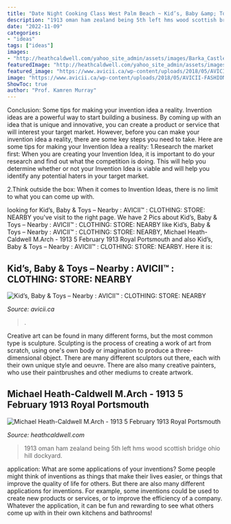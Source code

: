 ```yaml
---
title: "Date Night Cooking Class West Palm Beach ~ Kid’s, Baby &amp; Toys – Nearby : Avicii™ : Clothing: Store: Nearby"
description: "1913 oman ham zealand being 5th left hms wood scottish bridge ohio hill dockyard"
date: "2022-11-09"
categories:
- "ideas"
tags: ["ideas"]
images:
- "http://heathcaldwell.com/yahoo_site_admin/assets/images/Barka_Castle_Oman_1913_maybe.11730524_std.jpg"
featuredImage: "http://heathcaldwell.com/yahoo_site_admin/assets/images/Barka_Castle_Oman_1913_maybe.11730524_std.jpg"
featured_image: "https://www.avicii.ca/wp-content/uploads/2018/05/AVICII-FASHION-STORE-FOR-JEWELRY-NEARBY.jpg"
image: "https://www.avicii.ca/wp-content/uploads/2018/05/AVICII-FASHION-STORE-FOR-JEWELRY-NEARBY.jpg"
ShowToc: true
author: "Prof. Kamren Murray"
---
```



Conclusion: Some tips for making your invention idea a reality.
Invention ideas are a powerful way to start building a business. By coming up with an idea that is unique and innovative, you can create a product or service that will interest your target market. However, before you can make your invention idea a reality, there are some key steps you need to take. Here are some tips for making your Invention Idea a reality:
1.Research the market first: When you are creating your Invention Idea, it is important to do your research and find out what the competition is doing. This will help you determine whether or not your Invention Idea is viable and will help you identify any potential haters in your target market.

2.Think outside the box: When it comes to Invention Ideas, there is no limit to what you can come up with.

	

		
looking for Kid’s, Baby &amp; Toys – Nearby : AVICII™ : CLOTHING: STORE: NEARBY you've visit to the right page. We have 2 Pics about Kid’s, Baby &amp; Toys – Nearby : AVICII™ : CLOTHING: STORE: NEARBY like Kid’s, Baby &amp; Toys – Nearby : AVICII™ : CLOTHING: STORE: NEARBY, Michael Heath-Caldwell M.Arch - 1913 5 February 1913 Royal Portsmouth and also Kid’s, Baby &amp; Toys – Nearby : AVICII™ : CLOTHING: STORE: NEARBY. Here it is:
		
    
## Kid’s, Baby &amp; Toys – Nearby : AVICII™ : CLOTHING: STORE: NEARBY

<img loading=lazy src="https://www.avicii.ca/wp-content/uploads/2018/05/AVICII-FASHION-STORE-FOR-JEWELRY-NEARBY.jpg" onerror="this.onerror=null;this.src='https://tse2.mm.bing.net/th?id=OIP.M4ijtf_BJUupYHIkdlhjKQAAAA&amp;pid=15.1';" alt="Kid’s, Baby &amp; Toys – Nearby : AVICII™ : CLOTHING: STORE: NEARBY">

_Source: avicii.ca_

>. 

	

Creative art can be found in many different forms, but the most common type is sculpture. Sculpting is the process of creating a work of art from scratch, using one's own body or imagination to produce a three-dimensional object. There are many different sculptors out there, each with their own unique style and oeuvre. There are also many creative painters, who use their paintbrushes and other mediums to create artwork.

    
## Michael Heath-Caldwell M.Arch - 1913 5 February 1913 Royal Portsmouth

<img loading=lazy src="http://heathcaldwell.com/yahoo_site_admin/assets/images/Barka_Castle_Oman_1913_maybe.11730524_std.jpg" onerror="this.onerror=null;this.src='https://tse2.mm.bing.net/th?id=OIP.UcoOg7BYiRt16lJtAEICCwHaEy&amp;pid=15.1';" alt="Michael Heath-Caldwell M.Arch - 1913 5 February 1913 Royal Portsmouth">

_Source: heathcaldwell.com_

>1913 oman ham zealand being 5th left hms wood scottish bridge ohio hill dockyard. 

	

application: What are some applications of your inventions?
Some people might think of inventions as things that make their lives easier, or things that improve the quality of life for others. But there are also many different applications for inventions. For example, some inventions could be used to create new products or services, or to improve the efficiency of a company. Whatever the application, it can be fun and rewarding to see what others come up with in their own kitchens and bathrooms!


